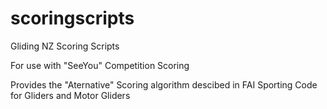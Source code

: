 # scoringscripts
Gliding NZ Scoring Scripts

For use with "SeeYou" Competition Scoring

Provides the "Aternative" Scoring algorithm descibed in FAI Sporting Code for Gliders and Motor Gliders
